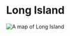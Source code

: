 # Long Island
![A map of Long Island](https://upload.wikimedia.org/wikipedia/commons/thumb/0/0a/1842_Mather_Map_of_Long_Island%2C_New_York_-_Geographicus_-_LongIsland-mather-1842.jpg/1280px-1842_Mather_Map_of_Long_Island%2C_New_York_-_Geographicus_-_LongIsland-mather-1842.jpg)